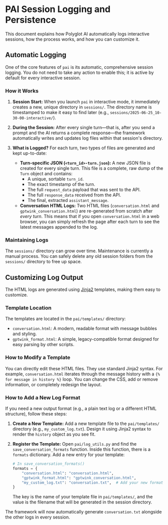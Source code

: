 # PAI Session Logging and Persistence

This document explains how Polyglot AI automatically logs interactive sessions, how the process works, and how you can customize it.

## Automatic Logging

One of the core features of `pai` is its automatic, comprehensive session logging. You do not need to take any action to enable this; it is active by default for every interactive session.

### How it Works

1.  **Session Start:** When you launch `pai` in interactive mode, it immediately creates a new, unique directory in `sessions/`. The directory name is timestamped to make it easy to find later (e.g., `sessions/2025-06-25_10-30-00-interactive/`).

2.  **During the Session:** After every single turn—that is, after you send a prompt and the AI returns a complete response—the framework automatically writes and updates log files within that session's directory.

3.  **What is Logged?** For each turn, two types of files are generated and kept up-to-date:
    *   **Turn-specific JSON (`<turn_id>-turn.json`):** A new JSON file is created for every single turn. This file is a complete, raw dump of the `Turn` object and contains:
        *   A unique, sortable `turn_id`.
        *   The exact timestamp of the turn.
        *   The full `request_data` payload that was sent to the API.
        *   The full `response_data` received from the API.
        *   The final, extracted `assistant_message`.
    *   **Conversation HTML Logs:** Two HTML files (`conversation.html` and `gptwink_conversation.html`) are re-generated from scratch after *every turn*. This means that if you open `conversation.html` in a web browser, you can simply refresh the page after each turn to see the latest messages appended to the log.

### Maintaining Logs

The `sessions/` directory can grow over time. Maintenance is currently a manual process. You can safely delete any old session folders from the `sessions/` directory to free up space.

## Customizing Log Output

The HTML logs are generated using [Jinja2](https://jinja.palletsprojects.com/) templates, making them easy to customize.

### Template Location

The templates are located in the `pai/templates/` directory:

*   `conversation.html`: A modern, readable format with message bubbles and styling.
*   `gptwink_format.html`: A simple, legacy-compatible format designed for easy parsing by other scripts.

### How to Modify a Template

You can directly edit these HTML files. They use standard Jinja2 syntax. For example, `conversation.html` iterates through the message history with a `{% for message in history %}` loop. You can change the CSS, add or remove information, or completely redesign the layout.

### How to Add a New Log Format

If you need a new output format (e.g., a plain text log or a different HTML structure), follow these steps:

1.  **Create a New Template:** Add a new template file to the `pai/templates/` directory (e.g., `my_custom_log.txt`). Design it using Jinja2 syntax to render the `history` object as you see fit.

2.  **Register the Template:** Open `pai/log_utils.py` and find the `save_conversation_formats` function. Inside this function, there is a `formats` dictionary. Add a new entry for your template:

    ```python
    # In save_conversation_formats()
    formats = {
        "conversation.html": "conversation.html",
        "gptwink_format.html": "gptwink_conversation.html",
        "my_custom_log.txt": "conversation.txt",  # Add your new format here
    }
    ```

    The key is the name of your template file in `pai/templates/`, and the value is the filename that will be generated in the session directory.

The framework will now automatically generate `conversation.txt` alongside the other logs in every session.
